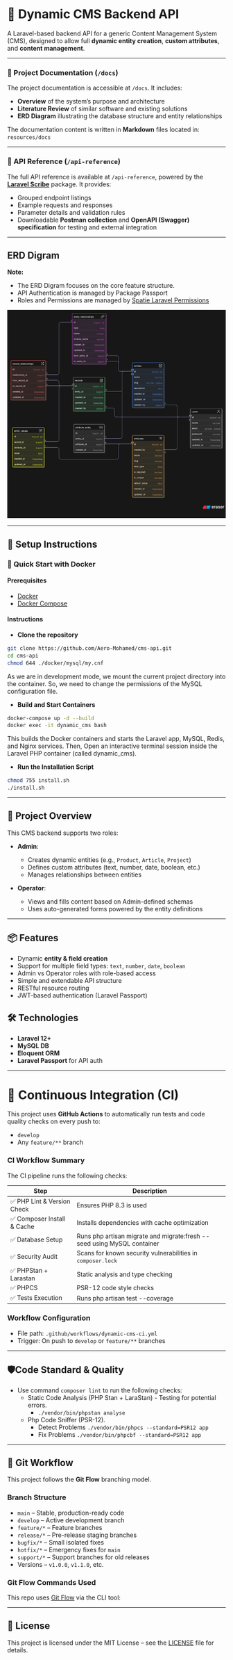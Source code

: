 # 🧩 Dynamic CMS Backend API

A Laravel-based backend API for a generic Content Management System (CMS), designed to allow full **dynamic entity creation**, **custom attributes**, and **content management**.

---

### 🔖 Project Documentation (`/docs`)

The project documentation is accessible at `/docs`. It includes:

- **Overview** of the system’s purpose and architecture
- **Literature Review** of similar software and existing solutions
- **ERD Diagram** illustrating the database structure and entity relationships

The documentation content is written in **Markdown** files located in: `resources/docs` 

---

### 🔌 API Reference (`/api-reference`)
The full API reference is available at `/api-reference`, powered by the **[Laravel Scribe](https://scribe.knuckles.wtf/)** package.
It provides:
- Grouped endpoint listings
- Example requests and responses
- Parameter details and validation rules
- Downloadable **Postman collection** and **OpenAPI (Swagger) specification** for testing and external integration
---

## ERD Digram

**Note:** 
- The ERD Digram focuses on the core feature structure.
- API Authentication is managed by Package Passport
- Roles and Permissions are managed by [Spatie Laravel Permissions](https://spatie.be/docs/laravel-permission/v6/introduction)

![ERD Digram](public/docs-assets/img/erd-digram.png)

---
## 🚀 Setup Instructions
### 🚢 Quick Start with Docker
#### Prerequisites
- [Docker](https://www.docker.com/get-started)
- [Docker Compose](https://docs.docker.com/compose/)

#### Instructions
- **Clone the repository**
```bash
git clone https://github.com/Aero-Mohamed/cms-api.git
cd cms-api
chmod 644 ./docker/mysql/my.cnf
```
As we are in development mode, we mount the current project directory into the container.
So, we need to change the permissions of the MySQL configuration file.

- **Build and Start Containers**
```bash
docker-compose up -d --build
docker exec -it dynamic_cms bash
```
This builds the Docker containers and starts the Laravel app, MySQL, Redis, and Nginx services.
Then, Open an interactive terminal session inside the Laravel PHP container (called dynamic_cms).

- **Run the Installation Script**
```bash
chmod 755 install.sh
./install.sh
```

---

## 🧠 Project Overview

This CMS backend supports two roles:

- **Admin**:
    - Creates dynamic entities (e.g., `Product`, `Article`, `Project`)
    - Defines custom attributes (text, number, date, boolean, etc.)
    - Manages relationships between entities

- **Operator**:
    - Views and fills content based on Admin-defined schemas
    - Uses auto-generated forms powered by the entity definitions

---

## 📦 Features

- Dynamic **entity & field creation**
- Support for multiple field types: `text`, `number`, `date`, `boolean`
- Admin vs Operator roles with role-based access
- Simple and extendable API structure
- RESTful resource routing
- JWT-based authentication (Laravel Passport)

## 🛠️ Technologies

- **Laravel 12+**
- **MySQL DB**
- **Eloquent ORM**
- **Laravel Passport** for API auth

---

# 🧪 Continuous Integration (CI)

This project uses **GitHub Actions** to automatically run tests and code quality checks on every push to:

- `develop`
- Any `feature/**` branch

### CI Workflow Summary

The CI pipeline runs the following checks:

| Step                           | Description                                                 |
|--------------------------------|-------------------------------------------------------------|
| ✅ PHP Lint & Version Check     | Ensures PHP 8.3 is used                                     |
| ✅ Composer Install & Cache     | Installs dependencies with cache optimization               |
| ✅ Database Setup               | Runs php artisan migrate and migrate:fresh --seed using MySQL container                  |
| ✅ Security Audit             | Scans for known security vulnerabilities in `composer.lock` |
| ✅ PHPStan + Larastan           | Static analysis and type checking                           |
| ✅ PHPCS                        | PSR-12 code style checks                                    |
| ✅ Tests Execution              | Runs php artisan test --coverage                                       |

### Workflow Configuration

- File path: `.github/workflows/dynamic-cms-ci.yml`
- Trigger: On push to `develop` or `feature/**` branches

---

## 🛡️Code Standard & Quality
- Use command `composer lint` to run the following checks:
    - Static Code Analysis (PHP Stan + LaraStan) - Testing for potential errors.
        - `./vendor/bin/phpstan analyse`
    - Php Code Sniffer (PSR-12).
        - Detect Problems `./vendor/bin/phpcs --standard=PSR12 app`
        - Fix Problems `./vendor/bin/phpcbf --standard=PSR12 app`

---

## 🧱 Git Workflow

This project follows the **Git Flow** branching model.

### Branch Structure

- `main` – Stable, production-ready code
- `develop` – Active development branch
- `feature/*` – Feature branches
- `release/*` – Pre-release staging branches
- `bugfix/*` – Small isolated fixes
- `hotfix/*` – Emergency fixes for `main`
- `support/*` – Support branches for old releases
- Versions – `v1.0.0`, `v1.1.0`, etc.

### Git Flow Commands Used

This repo uses [Git Flow](https://nvie.com/posts/a-successful-git-branching-model/) via the CLI tool:

---

## 📃 License

This project is licensed under the MIT License – see the [LICENSE](./LICENSE) file for details.
